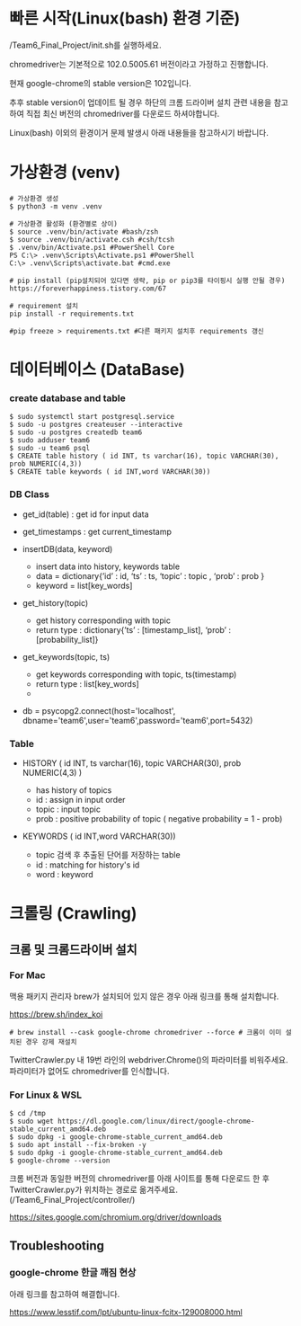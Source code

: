 # 빠른 시작(Linux(bash) 환경 기준)
/Team6_Final_Project/init.sh를 실행하세요.

chromedriver는 기본적으로 102.0.5005.61 버전이라고 가정하고 진행합니다.

현재 google-chrome의 stable version은 102입니다.

추후 stable version이 업데이트 될 경우 하단의 크롬 드라이버 설치 관련 내용을 참고하여 직접 최신 버전의 chromedriver를 다운로드 하셔야합니다.

Linux(bash) 이외의 환경이거 문제 발생시 아래 내용들을 참고하시기 바랍니다.

# 가상환경 (venv)
```shell
# 가상환경 생성
$ python3 -m venv .venv

# 가상환경 활성화 (환경별로 상이)
$ source .venv/bin/activate #bash/zsh	
$ source .venv/bin/activate.csh #csh/tcsh
$ .venv/bin/Activate.ps1 #PowerShell Core	
PS C:\> .venv\Scripts\Activate.ps1 #PowerShell
C:\> .venv\Scripts\activate.bat #cmd.exe	

# pip install (pip설치되어 있다면 생략, pip or pip3를 타이핑시 실행 안될 경우)
https://foreverhappiness.tistory.com/67

# requirement 설치
pip install -r requirements.txt

#pip freeze > requirements.txt #다른 패키지 설치후 requirements 갱신
```


# 데이터베이스 (DataBase)
### create database and table 
```shell
$ sudo systemctl start postgresql.service
$ sudo -u postgres createuser --interactive
$ sudo -u postgres createdb team6
$ sudo adduser team6
$ sudo -u team6 psql
$ CREATE table history ( id INT, ts varchar(16), topic VARCHAR(30), prob NUMERIC(4,3))
$ CREATE table keywords ( id INT,word VARCHAR(30))
```
### DB Class
- get_id(table) : get id for input data

- get_timestamps : get current_timestamp

- insertDB(data, keyword)
    - insert data into history, keywords table
    - data = dictionary{’id’ : id, ‘ts’ : ts, ‘topic’ : topic , ‘prob’ : prob }
    - keyword = list[key_words]
    
- get_history(topic)
    - get history corresponding with topic
    - return type : dictionary{’ts’ : [timestamp_list], ‘prob’ : [probability_list]}
    
- get_keywords(topic, ts)
    - get keywords corresponding with topic, ts(timestamp)
    - return type : list[key_words]
    - 
- db = psycopg2.connect(host='localhost', dbname='team6',user='team6',password='team6',port=5432)

### Table
- HISTORY ( id INT, ts varchar(16), topic VARCHAR(30), prob NUMERIC(4,3) )
    - has history of topics
    - id : assign in input order
    - topic : input topic
    - prob : positive probability of topic ( negative probability = 1 - prob)

- KEYWORDS ( id INT,word VARCHAR(30))
    - topic 검색 후 추출된 단어를 저장하는 table
    - id : matching for history's id 
    - word : keyword

# 크롤링 (Crawling)
## 크롬 및 크롬드라이버 설치
### For Mac
맥용 패키지 관리자 brew가 설치되어 있지 않은 경우 아래 링크를 통해 설치합니다.

https://brew.sh/index_koi

```shell
# brew install --cask google-chrome chromedriver --force # 크롬이 이미 설치된 경우 강제 재설치
```
TwitterCrawler.py 내 19번 라인의 webdriver.Chrome()의 파라미터를 비워주세요. 파라미터가 없어도 chromedriver를 인식합니다.
### For Linux & WSL
```shell
$ cd /tmp
$ sudo wget https://dl.google.com/linux/direct/google-chrome-stable_current_amd64.deb
$ sudo dpkg -i google-chrome-stable_current_amd64.deb
$ sudo apt install --fix-broken -y
$ sudo dpkg -i google-chrome-stable_current_amd64.deb
$ google-chrome --version
```
크롬 버전과 동일한 버전의 chromedriver를 아래 사이트를 통해 다운로드 한 후 TwitterCrawler.py가 위치하는 경로로 옮겨주세요. (/Team6_Final_Project/controller/)

https://sites.google.com/chromium.org/driver/downloads
## Troubleshooting
### google-chrome 한글 깨짐 현상
아래 링크를 참고하여 해결합니다.

https://www.lesstif.com/lpt/ubuntu-linux-fcitx-129008000.html
